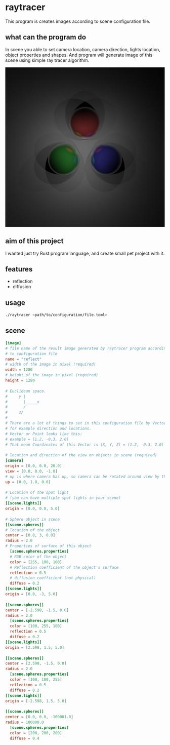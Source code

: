 # raytracer
This program is creates images according to scene configuration file.

## what can the program do
In scene you able to set camera location, camera direction, lights location,
object properties and shapes. And program will generate image of this scene
using simple ray tracer algorithm.

![ALT TEXT](images/reflect.jpg "")

## aim of this project
I wanted just try Rust program language, and create small pet project with it.

## features
 + reflection
 + diffusion

## usage

```bash
./raytracer <path/to/configuration/file.toml>
```

## scene

```toml
[image]
# file name of the result image generated by raytracer program according
# to configuration file 
name = "reflect"
# width of the image in pixel (required)
width = 1280
# height of the image in pixel (required)
height = 1280

# Euclidean space.
#     y |
#       |_____x
#       /
#     z/
#
# There are a lot of things to set in this configuration file by Vectors in Euclidean space,
# for example direction and locations.
# Vector or Point looks like this:
# example = [1.2, -0.3, 2.0]
# That mean Coordinates of this Vector is (X, Y, Z) = (1.2, -0.3, 2.0)

# location and direction of the view on objects in scene (required)
[camera]
origin = [0.0, 0.0, 20.0]
view = [0.0, 0.0, -1.0]
# up is where camera has up, so camera can be rotated around view by this Vector (up)
up = [0.0, 1.0, 0.0]

# Location of the spot light
# (you can have multiple spot lights in your scene)
[[scene.lights]]
origin = [0.0, 0.0, 5.0]

# Sphere object in scene
[[scene.spheres]]
# location of the object
center = [0.0, 3, 0.0]
radius = 2.0
# Properties of surface of this object
  [scene.spheres.properties]
  # RGB color of the object
  color = [255, 100, 100]
  # Reflection coefficient of the object's surface
  reflection = 0.5
  # diffusion coefficient (not physical)
  diffuse = 0.2
[[scene.lights]]
origin = [0.0, -3, 5.0]

[[scene.spheres]]
center = [-2.598, -1.5, 0.0]
radius = 2.0
  [scene.spheres.properties]
  color = [100, 255, 100]
  reflection = 0.5
  diffuse = 0.2
[[scene.lights]]
origin = [2.598, 1.5, 5.0]

[[scene.spheres]]
center = [2.598, -1.5, 0.0]
radius = 2.0
  [scene.spheres.properties]
  color = [100, 100, 255]
  reflection = 0.5
  diffuse = 0.2
[[scene.lights]]
origin = [-2.598, 1.5, 5.0]

[[scene.spheres]]
center = [0.0, 0.0, -100001.0]
radius = 100000.0
  [scene.spheres.properties]
  color = [200, 200, 200]
  diffuse = 0.4
```
